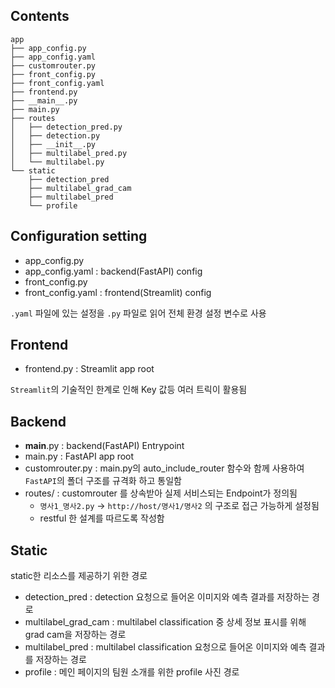 ## Contents
```
app
├── app_config.py
├── app_config.yaml
├── customrouter.py
├── front_config.py
├── front_config.yaml
├── frontend.py
├── __main__.py
├── main.py
├── routes
│   ├── detection_pred.py
│   ├── detection.py
│   ├── __init__.py
│   ├── multilabel_pred.py
│   └── multilabel.py
└── static
    ├── detection_pred
    ├── multilabel_grad_cam
    ├── multilabel_pred
    └── profile
```

## Configuration setting
- app_config.py
- app_config.yaml : backend(FastAPI) config
- front_config.py
- front_config.yaml : frontend(Streamlit) config

`.yaml` 파일에 있는 설정을 `.py` 파일로 읽어 전체 환경 설정 변수로 사용

## Frontend
- frontend.py : Streamlit app root

`Streamlit`의 기술적인 한계로 인해 Key 값등 여러 트릭이 활용됨

## Backend
- __main__.py : backend(FastAPI) Entrypoint
- main.py : FastAPI app root
- customrouter.py : main.py의 auto_include_router 함수와 함께 사용하여 `FastAPI`의 폴더 구조를 규격화 하고 통일함
- routes/ : customrouter 를 상속받아 실제 서비스되는 Endpoint가 정의됨
  - `명사1_명사2.py` -> `http://host/명사1/명사2` 의 구조로 접근 가능하게 설정됨
  - restful 한 설계를 따르도록 작성함

## Static
static한 리소스를 제공하기 위한 경로
- detection_pred : detection 요청으로 들어온 이미지와 예측 결과를 저장하는 경로
- multilabel_grad_cam : multilabel classification 중 상세 정보 표시를 위해 grad cam을 저장하는 경로
- multilabel_pred : multilabel classification 요청으로 들어온 이미지와 예측 결과를 저장하는 경로
- profile : 메인 페이지의 팀원 소개를 위한 profile 사진 경로
  
